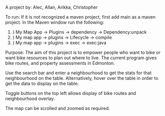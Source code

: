 A project by:
Alec, Allan, Arikka, Christopher

To run:
If it is not recognized a maven project, first add main as a maven project.
In the Maven window run the following:
1. ) My Map App -> Plugins -> dependency -> Dependency:unpack
2. ) My map app -> plugins -> Lifecycle -> compile
3. ) My map app -> plugins -> exec -> exec:java

Purpose:
The aim of this project is to empower people who want to bike or want bike resources to plan out where to live. 
The current program gives bike routes, and property assessments in Edmonton. 

Use the search bar and enter a neighbourhood to get the stats for that neighbourhood on the table.
Alternatively, hover over the table in order to get the data to display on the table.

Toggle buttons on the top left allows display of bike routes and neighbourhood overlay.

The map can be scrolled and zoomed as required.

